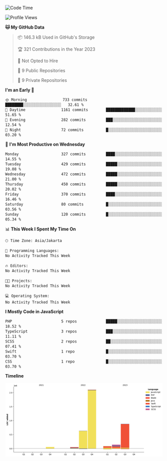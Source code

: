 <!--START_SECTION:waka-->
![Code Time](http://img.shields.io/badge/Code%20Time-199%20hrs%2045%20mins-blue)

![Profile Views](http://img.shields.io/badge/Profile%20Views-0-blue)

**🐱 My GitHub Data** 

> 📦 146.3 kB Used in GitHub's Storage 
 > 
> 🏆 321 Contributions in the Year 2023
 > 
> 🚫 Not Opted to Hire
 > 
> 📜 9 Public Repositories 
 > 
> 🔑 9 Private Repositories 
 > 
**I'm an Early 🐤** 

```text
🌞 Morning                733 commits         ████████░░░░░░░░░░░░░░░░░   32.61 % 
🌆 Daytime                1161 commits        █████████████░░░░░░░░░░░░   51.65 % 
🌃 Evening                282 commits         ███░░░░░░░░░░░░░░░░░░░░░░   12.54 % 
🌙 Night                  72 commits          █░░░░░░░░░░░░░░░░░░░░░░░░   03.20 % 
```
📅 **I'm Most Productive on Wednesday** 

```text
Monday                   327 commits         ████░░░░░░░░░░░░░░░░░░░░░   14.55 % 
Tuesday                  429 commits         █████░░░░░░░░░░░░░░░░░░░░   19.08 % 
Wednesday                472 commits         █████░░░░░░░░░░░░░░░░░░░░   21.00 % 
Thursday                 450 commits         █████░░░░░░░░░░░░░░░░░░░░   20.02 % 
Friday                   370 commits         ████░░░░░░░░░░░░░░░░░░░░░   16.46 % 
Saturday                 80 commits          █░░░░░░░░░░░░░░░░░░░░░░░░   03.56 % 
Sunday                   120 commits         █░░░░░░░░░░░░░░░░░░░░░░░░   05.34 % 
```


📊 **This Week I Spent My Time On** 

```text
🕑︎ Time Zone: Asia/Jakarta

💬 Programming Languages: 
No Activity Tracked This Week

🔥 Editors: 
No Activity Tracked This Week

🐱‍💻 Projects: 
No Activity Tracked This Week

💻 Operating System: 
No Activity Tracked This Week
```

**I Mostly Code in JavaScript** 

```text
PHP                      5 repos             █████░░░░░░░░░░░░░░░░░░░░   18.52 % 
TypeScript               3 repos             ███░░░░░░░░░░░░░░░░░░░░░░   11.11 % 
SCSS                     2 repos             ██░░░░░░░░░░░░░░░░░░░░░░░   07.41 % 
Swift                    1 repo              █░░░░░░░░░░░░░░░░░░░░░░░░   03.70 % 
CSS                      1 repo              █░░░░░░░░░░░░░░░░░░░░░░░░   03.70 % 
```



**Timeline**

![Lines of Code chart](https://raw.githubusercontent.com/brstreet2/brstreet2/main/assets/bar_graph.png)


<!--END_SECTION:waka-->
